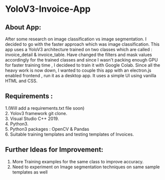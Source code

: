 # YoloV3-Invoice-App

## About App:

After some research on image classification vs image segmentation. I decided to go with the faster approach which was image classification. This app uses a YoloV3 architecture trained on two classes which are called : invoice_detail & invoice_table. Have changed the filters and mask values accordingly for the trained classes and since I wasn't packing enough GPU for faster training time , I decideed to train it with Google Colab. Since all the heavy work is now down, I wanted to couple this app with an electron.js enabled frontend , run it as a desktop app. It uses a simple UI using vanilla HTML and CSS.

## Requirements :

1.(Will add a requirements.txt file soon)  
2. Yolov3 framework git clone.  
3. Visual Studio C++ 2019.  
4. Python3.  
5. Python3 packages : OpenCV & Pandas   
6. Suitable training templates and testing templates of Invoices.  

## Further Ideas for Improvement:

1. More Training examples for the same class to improve accuracy.
2. Need to experiment on Image segmentation techniques on same sample templates as well
